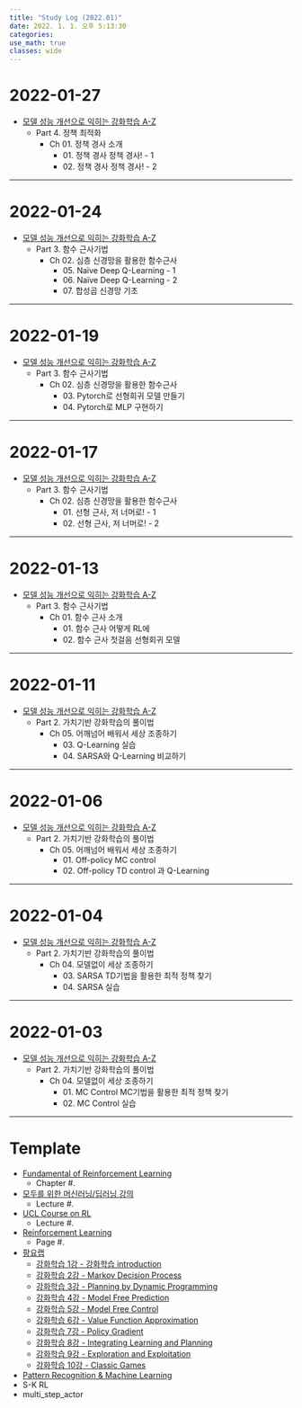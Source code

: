 ```yaml
---
title: "Study Log (2022.01)"
date: 2022. 1. 1. 오후 5:13:30
categories:
use_math: true
classes: wide
---
```


# 2022-01-27
* [모델 성능 개선으로 익히는 강화학습 A-Z](https://fastcampus.co.kr/data_online_rein)
  * Part 4. 정책 최적화
    * Ch 01. 정책 경사 소개
      * 01\. 정책 경사 정책 경사! - 1
      * 02\. 정책 경사 정책 경사! - 2

---

# 2022-01-24
* [모델 성능 개선으로 익히는 강화학습 A-Z](https://fastcampus.co.kr/data_online_rein)
  * Part 3. 함수 근사기법
    * Ch 02. 심층 신경망을 활용한 함수근사
      * 05\. Naïve Deep Q-Learning - 1
      * 06\. Naïve Deep Q-Learning - 2
      * 07\. 합성곱 신경망 기초

---

# 2022-01-19
* [모델 성능 개선으로 익히는 강화학습 A-Z](https://fastcampus.co.kr/data_online_rein)
  * Part 3. 함수 근사기법
    * Ch 02. 심층 신경망을 활용한 함수근사
      * 03\. Pytorch로 선형회귀 모델 만들기
      * 04\. Pytorch로 MLP 구현하기

---

# 2022-01-17
* [모델 성능 개선으로 익히는 강화학습 A-Z](https://fastcampus.co.kr/data_online_rein)
  * Part 3. 함수 근사기법
    * Ch 02. 심층 신경망을 활용한 함수근사
      * 01\. 선형 근사, 저 너머로! - 1
      * 02\. 선형 근사, 저 너머로! - 2

---

# 2022-01-13
* [모델 성능 개선으로 익히는 강화학습 A-Z](https://fastcampus.co.kr/data_online_rein)
  * Part 3. 함수 근사기법
    * Ch 01. 함수 근사 소개
      * 01\. 함수 근사 어떻게 RL에
      * 02\. 함수 근사 첫걸음 선형회귀 모델

---

# 2022-01-11
* [모델 성능 개선으로 익히는 강화학습 A-Z](https://fastcampus.co.kr/data_online_rein)
  * Part 2. 가치기반 강화학습의 풀이법
    * Ch 05. 어깨넘어 배워서 세상 조종하기
      * 03\. Q-Learning 실습
      * 04\. SARSA와 Q-Learning 비교하기

---

# 2022-01-06
* [모델 성능 개선으로 익히는 강화학습 A-Z](https://fastcampus.co.kr/data_online_rein)
  * Part 2. 가치기반 강화학습의 풀이법
    * Ch 05. 어깨넘어 배워서 세상 조종하기
      * 01\. Off-policy MC control
      * 02\. Off-policy TD control 과 Q-Learning

---

# 2022-01-04
* [모델 성능 개선으로 익히는 강화학습 A-Z](https://fastcampus.co.kr/data_online_rein)
  * Part 2. 가치기반 강화학습의 풀이법
    * Ch 04. 모델없이 세상 조종하기
      * 03\. SARSA TD기법을 활용한 최적 정책 찾기
      * 04\. SARSA 실습

---

# 2022-01-03
* [모델 성능 개선으로 익히는 강화학습 A-Z](https://fastcampus.co.kr/data_online_rein)
  * Part 2. 가치기반 강화학습의 풀이법
    * Ch 04. 모델없이 세상 조종하기
      * 01\. MC Control MC기법을 활용한 최적 정책 찾기
      * 02\. MC Control 실습

---

# Template
* [Fundamental of Reinforcement Learning](https://dnddnjs.gitbook.io/rl/)
  * Chapter #.
* [모두를 위한 머신러닝/딥러닝 강의](http://hunkim.github.io/ml/)
  * Lecture #.
* [UCL Course on RL](http://www0.cs.ucl.ac.uk/staff/d.silver/web/Teaching.html)
  * Lecture #.
* [Reinforcement Learning](http://incompleteideas.net/book/the-book-2nd.html)
  * Page #.
* [팡요랩](https://www.youtube.com/playlist?list=PLpRS2w0xWHTcTZyyX8LMmtbcMXpd3s4TU)
  * [강화학습 1강 - 강화학습 introduction](https://www.youtube.com/watch?v=wYgyiCEkwC8)
  * [강화학습 2강 - Markov Decision Process](https://www.youtube.com/watch?v=NMesGSXr8H4)
  * [강화학습 3강 - Planning by Dynamic Programming](https://www.youtube.com/watch?v=rrTxOkbHj-M)
  * [강화학습 4강 - Model Free Prediction](https://www.youtube.com/watch?v=47FyZtBRglI)
  * [강화학습 5강 - Model Free Control](https://www.youtube.com/watch?v=2h-FD3e1YgQ)
  * [강화학습 6강 - Value Function Approximation](https://www.youtube.com/watch?v=71nH1BUjhNw)
  * [강화학습 7강 - Policy Gradient](https://www.youtube.com/watch?v=2YFBordM1fA)
  * [강화학습 8강 - Integrating Learning and Planning](https://www.youtube.com/watch?v=S216ZLuCdM0)
  * [강화학습 9강 - Exploration and Exploitation](https://www.youtube.com/watch?v=nm6RwuA_pGE)
  * [강화학습 10강 - Classic Games](https://www.youtube.com/watch?v=C5_2v4pRc5c)
* [Pattern Recognition & Machine Learning](http://norman3.github.io/prml/)
* S-K RL
* multi_step_actor
